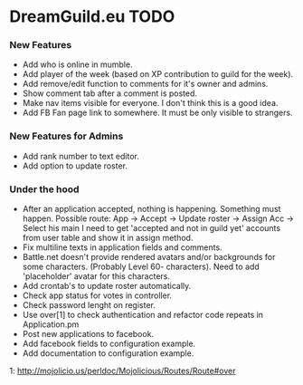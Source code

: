 # DreamGuild.eu TODO


### New Features

* Add who is online in mumble.
* Add player of the week (based on XP contribution to guild for the week).
* Add remove/edit function to comments for it's owner and admins.
* Show comment tab after a comment is posted.
* Make nav items visible for everyone. I don't think this is a good idea.
* Add FB Fan page link to somewhere. It must be only visible to strangers.


### New Features for Admins

* Add rank number to text editor.
* Add option to update roster.


### Under the hood

* After an application accepted, nothing is happening. Something must happen.
  Possible route:
    App -> Accept -> Update roster -> Assign Acc -> Select his main
  I need to get 'accepted and not in guild yet' accounts from user table
  and show it in assign method.
* Fix multiline texts in application fields and comments.
* Battle.net doesn't provide rendered avatars and/or backgrounds for some
  characters. (Probably Level 60- characters). Need to add 'placeholder'
  avatar for this characters.
* Add crontab's to update roster automatically.
* Check app status for votes in controller.
* Check password lenght on register.
* Use over[1] to check authentication and refactor code repeats
  in Application.pm
* Post new applications to facebook.
* Add facebook fields to configuration example.
* Add documentation to configuration example.



1: http://mojolicio.us/perldoc/Mojolicious/Routes/Route#over
